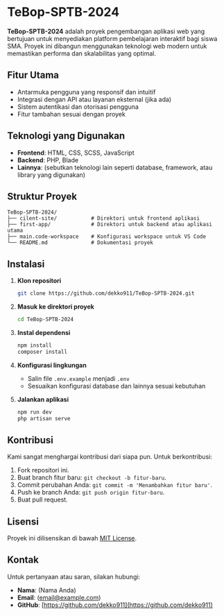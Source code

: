 # TeBop-SPTB-2024

**TeBop-SPTB-2024** adalah proyek pengembangan aplikasi web yang bertujuan untuk menyediakan platform pembelajaran interaktif bagi siswa SMA. Proyek ini dibangun menggunakan teknologi web modern untuk memastikan performa dan skalabilitas yang optimal.

## Fitur Utama

- Antarmuka pengguna yang responsif dan intuitif
- Integrasi dengan API atau layanan eksternal (jika ada)
- Sistem autentikasi dan otorisasi pengguna
- Fitur tambahan sesuai dengan proyek

## Teknologi yang Digunakan

- **Frontend**: HTML, CSS, SCSS, JavaScript
- **Backend**: PHP, Blade
- **Lainnya**: (sebutkan teknologi lain seperti database, framework, atau library yang digunakan)

## Struktur Proyek

```
TeBop-SPTB-2024/
├── cilent-site/           # Direktori untuk frontend aplikasi
├── first-app/             # Direktori untuk backend atau aplikasi utama
├── main.code-workspace    # Konfigurasi workspace untuk VS Code
└── README.md              # Dokumentasi proyek
```

## Instalasi

1. **Klon repositori**
   ```bash
   git clone https://github.com/dekko911/TeBop-SPTB-2024.git
   ```

2. **Masuk ke direktori proyek**
   ```bash
   cd TeBop-SPTB-2024
   ```

3. **Instal dependensi**
   ```bash
   npm install
   composer install
   ```

4. **Konfigurasi lingkungan**
   - Salin file `.env.example` menjadi `.env`
   - Sesuaikan konfigurasi database dan lainnya sesuai kebutuhan

5. **Jalankan aplikasi**
   ```bash
   npm run dev
   php artisan serve
   ```

## Kontribusi

Kami sangat menghargai kontribusi dari siapa pun. Untuk berkontribusi:

1. Fork repositori ini.
2. Buat branch fitur baru: `git checkout -b fitur-baru`.
3. Commit perubahan Anda: `git commit -m 'Menambahkan fitur baru'`.
4. Push ke branch Anda: `git push origin fitur-baru`.
5. Buat pull request.

## Lisensi

Proyek ini dilisensikan di bawah [MIT License](LICENSE).

## Kontak

Untuk pertanyaan atau saran, silakan hubungi:

- **Nama**: (Nama Anda)
- **Email**: (email@example.com)
- **GitHub**: [https://github.com/dekko911](https://github.com/dekko911)